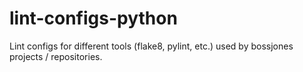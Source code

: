 # lint-configs-python
Lint configs for different tools (flake8, pylint, etc.) used by bossjones projects / repositories.

